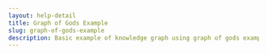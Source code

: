 ```yaml
---
layout: help-detail
title: Graph of Gods Example
slug: graph-of-gods-example
description: Basic example of knowledge graph using graph of gods example
---
```


